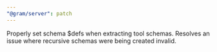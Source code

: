 ```yaml
---
"@gram/server": patch
---
```


Properly set schema $defs when extracting tool schemas. Resolves an issue where recursive schemas were being created invalid.
